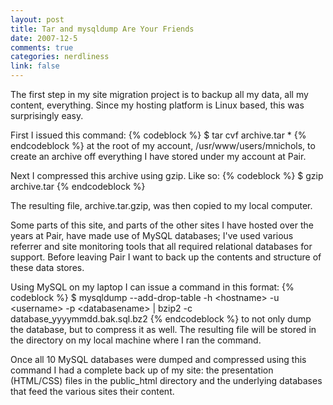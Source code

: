 ```yaml
--- 
layout: post
title: Tar and mysqldump Are Your Friends
date: 2007-12-5
comments: true
categories: nerdliness
link: false
---
```

The first step in my site migration project is to backup all my data, all my content, everything.  Since my hosting platform is Linux based, this was surprisingly easy.

First I issued this command:
{% codeblock %}
$ tar cvf archive.tar *
{% endcodeblock %}
at the root of my account, /usr/www/users/mnichols, to create an archive off everything I have stored under my account at Pair.

Next I compressed this archive using gzip.  Like so:
{% codeblock %}
$ gzip archive.tar
{% endcodeblock %}

The resulting file, archive.tar.gzip, was then copied to my local computer.

Some parts of this site, and parts of the other sites I have hosted over the years at Pair, have made use of MySQL databases; I've used various referrer and site monitoring tools that all required relational databases for support.  Before leaving Pair I want to back up the contents and structure of these data stores.

Using MySQL on my laptop I can issue a command in this format:
{% codeblock %}
$ mysqldump --add-drop-table -h &lt;hostname&gt; -u &lt;username&gt; -p &lt;databasename&gt; | bzip2 -c database_yyyymmdd.bak.sql.bz2
{% endcodeblock %}
to not only dump the database, but to compress it as well.  The resulting file will be stored in the directory on my local machine where I ran the command.

Once all 10 MySQL databases were dumped and compressed using this command I had a complete back up of my site: the presentation (HTML/CSS) files in the public_html directory and the underlying databases that feed the various sites their content.
